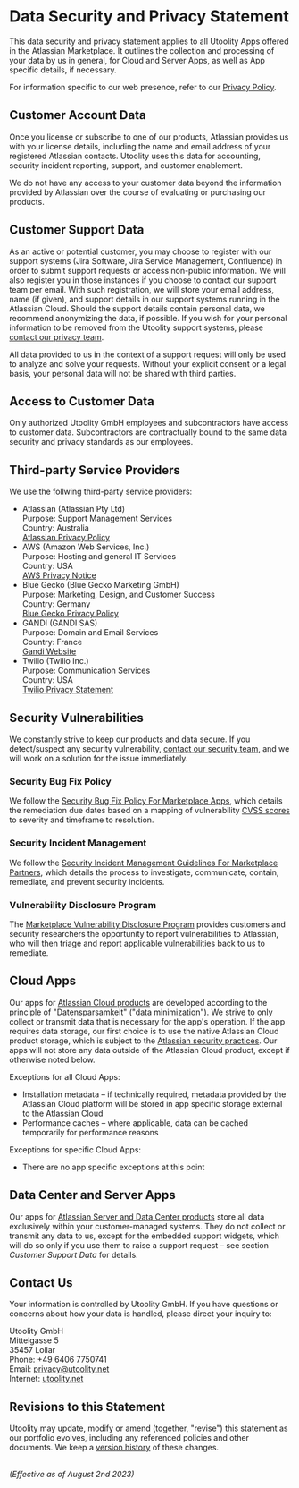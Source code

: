 ﻿# Data Security and Privacy Statement

This data security and privacy statement applies to all Utoolity Apps offered in the Atlassian Marketplace. It outlines the collection and processing of your data by us in general, for Cloud and Server Apps, as well as App specific details, if necessary.

For information specific to our web presence, refer to our [Privacy Policy](/privacy-policy).

## Customer Account Data

Once you license or subscribe to one of our products, Atlassian provides us with your license details, including the name and email address of your registered Atlassian contacts. Utoolity uses this data for accounting, security incident reporting, support, and customer enablement.

We do not have any access to your customer data beyond the information provided by Atlassian over the course of evaluating or purchasing our products.

## Customer Support Data

As an active or potential customer, you may choose to register with our support systems (Jira Software, Jira Service Management, Confluence) in order to submit support requests or access non-public information. We will also register you in those instances if you choose to contact our support team per email. With such registration, we will store your email address, name (if given), and support details in our support systems running in the Atlassian Cloud. Should the support details contain personal data, we recommend anonymizing the data, if possible. If you wish for your personal information to be removed from the Utoolity support systems, please [contact our privacy team](mailto:privacy@utoolity.net).

All data provided to us in the context of a support request will only be used to analyze and solve your requests. Without your explicit consent or a legal basis, your personal data will not be shared with third parties.

## Access to Customer Data

Only authorized Utoolity GmbH employees and subcontractors have access to customer data. Subcontractors are contractually bound to the same data security and privacy standards as our employees.

## Third-party Service Providers

We use the follwing third-party service providers:

* Atlassian (Atlassian Pty Ltd)<br>Purpose: Support Management Services<br>Country: Australia<br>[Atlassian Privacy Policy](https://www.atlassian.com/legal/privacy-policy)
* AWS (Amazon Web Services, Inc.)<br>Purpose: Hosting and general IT Services<br>Country: USA<br>[AWS Privacy Notice](https://aws.amazon.com/privacy/)
* Blue Gecko (Blue Gecko Marketing GmbH)<br>Purpose: Marketing, Design, and Customer Success<br>Country: Germany<br>[Blue Gecko Privacy Policy](https://www.bluegecko-marketing.de/en/privacy)
* GANDI (GANDI SAS)<br>Purpose: Domain and Email Services<br>Country: France<br>[Gandi Website](https://www.gandi.net)
* Twilio (Twilio Inc.)<br>Purpose: Communication Services<br>Country: USA<br>[Twilio Privacy Statement](https://www.twilio.com/legal/privacy)

## Security Vulnerabilities

We constantly strive to keep our products and data secure. If you detect/suspect any security vulnerability, [contact our security team](mailto:security@utoolity.net), and we will work on a solution for the issue immediately.

### Security Bug Fix Policy

We follow the [Security Bug Fix Policy For Marketplace Apps](https://developer.atlassian.com/platform/marketplace/security-bugfix-policy/), which details the remediation due dates based on a mapping of vulnerability [CVSS scores](https://en.wikipedia.org/wiki/Common_Vulnerability_Scoring_System) to severity and timeframe to resolution.

### Security Incident Management

We follow the [Security Incident Management Guidelines For Marketplace Partners](https://developer.atlassian.com/platform/marketplace/app-security-incident-management-guidelines/), which details the process to investigate, communicate, contain, remediate, and prevent security incidents.

### Vulnerability Disclosure Program

The [Marketplace Vulnerability Disclosure Program](https://developer.atlassian.com/platform/marketplace/vdp/) provides customers and security researchers the opportunity to report vulnerabilities to Atlassian, who will then triage and report applicable vulnerabilities back to us to remediate.

## Cloud Apps

Our apps for [Atlassian Cloud products](https://www.atlassian.com/legal/privacy-policy/product-family) are developed according to the principle of "Datensparsamkeit" ("data minimization"). We strive to only collect or transmit data that is necessary for the app's operation. If the app requires data storage, our first choice is to use the native Atlassian Cloud product storage, which is subject to the [Atlassian security practices](https://www.atlassian.com/trust/security/security-practices). Our apps will not store any data outside of the Atlassian Cloud product, except if otherwise noted below.

Exceptions for all Cloud Apps:

* Installation metadata – if technically required, metadata provided by the Atlassian Cloud platform will be stored in app specific storage external to the Atlassian Cloud
* Performance caches – where applicable, data can be cached temporarily for performance reasons

Exceptions for specific Cloud Apps:

* There are no app specific exceptions at this point

## Data Center and Server Apps

Our apps for [Atlassian Server and Data Center products](https://www.atlassian.com/legal/privacy-policy/product-family) store all data exclusively within your customer-managed systems. They do not collect or transmit any data to us, except for the embedded support widgets, which will do so only if you use them to raise a support request – see section *Customer Support Data* for details.

## Contact Us

Your information is controlled by Utoolity GmbH. If you have questions or concerns about how your data is handled, please direct your inquiry to:

Utoolity GmbH
<br>Mittelgasse 5
<br>35457 Lollar
<br>Phone: +49 6406 7750741
<br>Email: <privacy@utoolity.net>
<br>Internet: [utoolity.net](https://utoolity.net/)

## Revisions to this Statement

Utoolity may update, modify or amend (together, "revise") this statement as our portfolio evolves, including any referenced policies and other documents. We keep a [version history](https://github.com/utoolity/utoolity-trust/blob/main/apps/atlassian/data-security-and-privacy.md) of these changes.

<br>*(Effective as of August 2nd 2023)*
